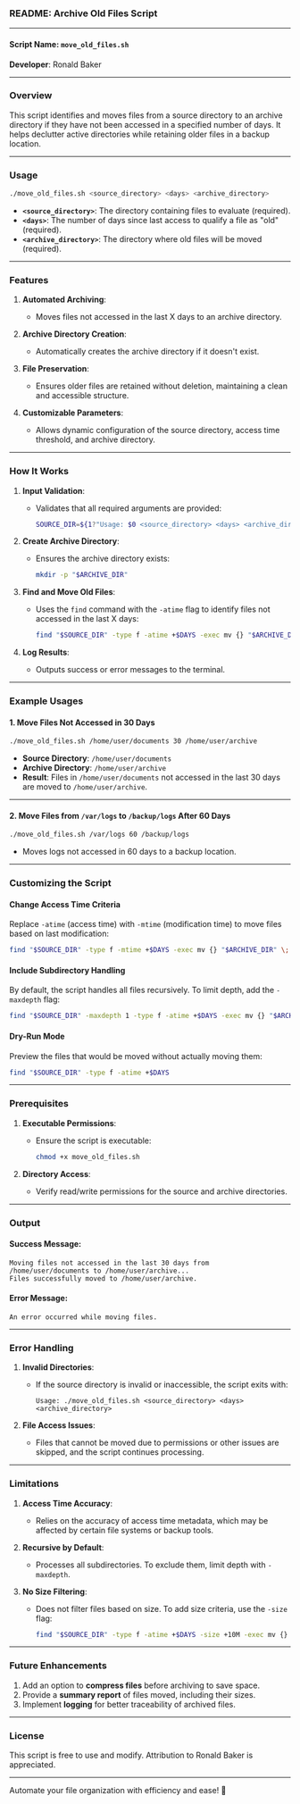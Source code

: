 ### **README: Archive Old Files Script**

---

#### **Script Name**: `move_old_files.sh`  
**Developer**: Ronald Baker  

---

### **Overview**
This script identifies and moves files from a source directory to an archive directory if they have not been accessed in a specified number of days. It helps declutter active directories while retaining older files in a backup location.

---

### **Usage**
```bash
./move_old_files.sh <source_directory> <days> <archive_directory>
```

- **`<source_directory>`**: The directory containing files to evaluate (required).  
- **`<days>`**: The number of days since last access to qualify a file as "old" (required).  
- **`<archive_directory>`**: The directory where old files will be moved (required).  

---

### **Features**
1. **Automated Archiving**:
   - Moves files not accessed in the last X days to an archive directory.

2. **Archive Directory Creation**:
   - Automatically creates the archive directory if it doesn't exist.

3. **File Preservation**:
   - Ensures older files are retained without deletion, maintaining a clean and accessible structure.

4. **Customizable Parameters**:
   - Allows dynamic configuration of the source directory, access time threshold, and archive directory.

---

### **How It Works**
1. **Input Validation**:
   - Validates that all required arguments are provided:
     ```bash
     SOURCE_DIR=${1?"Usage: $0 <source_directory> <days> <archive_directory>"}
     ```

2. **Create Archive Directory**:
   - Ensures the archive directory exists:
     ```bash
     mkdir -p "$ARCHIVE_DIR"
     ```

3. **Find and Move Old Files**:
   - Uses the `find` command with the `-atime` flag to identify files not accessed in the last X days:
     ```bash
     find "$SOURCE_DIR" -type f -atime +$DAYS -exec mv {} "$ARCHIVE_DIR" \;
     ```

4. **Log Results**:
   - Outputs success or error messages to the terminal.

---

### **Example Usages**

#### **1. Move Files Not Accessed in 30 Days**
```bash
./move_old_files.sh /home/user/documents 30 /home/user/archive
```
- **Source Directory**: `/home/user/documents`  
- **Archive Directory**: `/home/user/archive`  
- **Result**: Files in `/home/user/documents` not accessed in the last 30 days are moved to `/home/user/archive`.

---

#### **2. Move Files from `/var/logs` to `/backup/logs` After 60 Days**
```bash
./move_old_files.sh /var/logs 60 /backup/logs
```
- Moves logs not accessed in 60 days to a backup location.

---

### **Customizing the Script**

#### **Change Access Time Criteria**
Replace `-atime` (access time) with `-mtime` (modification time) to move files based on last modification:
```bash
find "$SOURCE_DIR" -type f -mtime +$DAYS -exec mv {} "$ARCHIVE_DIR" \;
```

#### **Include Subdirectory Handling**
By default, the script handles all files recursively. To limit depth, add the `-maxdepth` flag:
```bash
find "$SOURCE_DIR" -maxdepth 1 -type f -atime +$DAYS -exec mv {} "$ARCHIVE_DIR" \;
```

#### **Dry-Run Mode**
Preview the files that would be moved without actually moving them:
```bash
find "$SOURCE_DIR" -type f -atime +$DAYS
```

---

### **Prerequisites**
1. **Executable Permissions**:
   - Ensure the script is executable:
     ```bash
     chmod +x move_old_files.sh
     ```

2. **Directory Access**:
   - Verify read/write permissions for the source and archive directories.

---

### **Output**

#### **Success Message**:
```
Moving files not accessed in the last 30 days from /home/user/documents to /home/user/archive...
Files successfully moved to /home/user/archive.
```

#### **Error Message**:
```
An error occurred while moving files.
```

---

### **Error Handling**
1. **Invalid Directories**:
   - If the source directory is invalid or inaccessible, the script exits with:
     ```
     Usage: ./move_old_files.sh <source_directory> <days> <archive_directory>
     ```

2. **File Access Issues**:
   - Files that cannot be moved due to permissions or other issues are skipped, and the script continues processing.

---

### **Limitations**
1. **Access Time Accuracy**:
   - Relies on the accuracy of access time metadata, which may be affected by certain file systems or backup tools.
   
2. **Recursive by Default**:
   - Processes all subdirectories. To exclude them, limit depth with `-maxdepth`.

3. **No Size Filtering**:
   - Does not filter files based on size. To add size criteria, use the `-size` flag:
     ```bash
     find "$SOURCE_DIR" -type f -atime +$DAYS -size +10M -exec mv {} "$ARCHIVE_DIR" \;
     ```

---

### **Future Enhancements**
1. Add an option to **compress files** before archiving to save space.
2. Provide a **summary report** of files moved, including their sizes.
3. Implement **logging** for better traceability of archived files.

---

### **License**
This script is free to use and modify. Attribution to Ronald Baker is appreciated.

---

Automate your file organization with efficiency and ease! 🚀